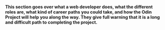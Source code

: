 #### This section goes over what a web developer does, what the different roles are, what kind of career paths you could take, and how the Odin Project will help you along the way. They give full warning that it is a long and difficult path to completing the project.